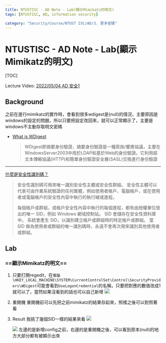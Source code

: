 ```yaml
---
title: NTUSTISC - AD Note - Lab(顯示Mimikatz的明文)
tags: [NTUSTISC, AD, information security]

category: "Security/Course/NTUST ISC/AD/3. 更多密碼"
---
```


# NTUSTISC - AD Note - Lab(顯示Mimikatz的明文)
[TOC]

Lecture Video: [2022/05/04 AD 安全1](https://youtu.be/Cv2gNQkDM8Q?si=l1na5hFGpAPk6Uux&t=4257)

## Background
之前在進行mimikatz的實作時，會看到很多wdigest是(null)的情況，主要原因是windows的設定的問題，所以只要把設定改回來，就可以正常顯示了，主要是windows不主動存取明文密碼
* [What is WDigest](https://www.sohu.com/a/569244434_121124375)
    > WDigest即摘要身份驗證，摘要身份驗證是一種質詢/響應協議，主要在WindowsServer2003中用於LDAP和基於Web的身份驗證。它利用超文本傳輸協議(HTTP)和簡單身份驗證安全層(SASL)交換進行身份驗證

---
[什麼是安全性識別碼？](https://learn.microsoft.com/zh-tw/windows-server/identity/ad-ds/manage/understand-security-identifiers)
> 安全性識別碼可用來唯一識別安全性主體或安全性群組。 安全性主體可以代表可由作業系統驗證的任何實體，例如使用者帳戶、電腦帳戶，或在使用者或電腦帳戶的安全性內容中執行的執行緒或進程。
>
> 每個帳戶或群組，或帳戶安全性內容中執行的每個進程，都有由授權單位發出的唯一 SID，例如 Windows 網域控制站。 SID 會儲存在安全性資料庫中。 系統會產生 SID，以識別建立帳戶或群組時的特定帳戶或群組。 當 SID 做為使用者或群組的唯一識別碼時，永遠不會再次用來識別其他使用者或群組。
## Lab
### ==顯示Mimikatz的明文==
1. 只要打開regedit，在`電腦\HKEY_LOCAL_MACHINE\SYSTEM\CurrentControlSet\Control\SecurityProviders\WDigest`可能會看到`UseLogonCredential`的名稱，只要把對應的數值改成1就可以了，當然如果沒看到的話也可以自己新增
![](https://hackmd.io/_uploads/BkQAC8ERn.png)
2. 重開機
重開機前可以先把之前mimikatz的結果存起來，照樣之後可以對照著看
3. Result
    我挑了幾個SID一樣的結果來看
    ![](https://hackmd.io/_uploads/HktIkvVA2.png)
    
    ![](https://hackmd.io/_uploads/B1uqyDE02.png)
    左邊的是新增config之前，右邊的是重開機之後，可以看到原本(null)的地方大部分都有被顯示出來
